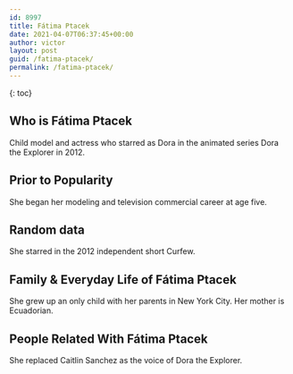 ```yaml
---
id: 8997
title: Fátima Ptacek
date: 2021-04-07T06:37:45+00:00
author: victor
layout: post
guid: /fatima-ptacek/
permalink: /fatima-ptacek/
---
```



{: toc}


## Who is Fátima Ptacek



Child model and actress who starred as Dora in the animated series Dora the Explorer in 2012.

                
                
                
## Prior to Popularity



She began her modeling and television commercial career at age five.

                
                
                
## Random data



She starred in the 2012 independent short Curfew.

                
                
                
## Family & Everyday Life of Fátima Ptacek



She grew up an only child with her parents in New York City. Her mother is Ecuadorian. 

                
                
                
## People Related With Fátima Ptacek



She replaced Caitlin Sanchez as the voice of Dora the Explorer.

                
              
            
          
          
          
